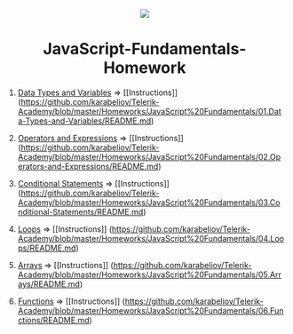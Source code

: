 <p align="center"><a href="http://academy.telerik.com/"><img src="https://github.com/karabeliov/Telerik-Academy/blob/master/Homeworks/C%231/07.Exam-preparation/Telerik.png" /></a></p>

<h1 align="center">JavaScript-Fundamentals-Homework</h1>

01. [Data Types and Variables](https://github.com/karabeliov/Telerik-Academy/tree/master/Homeworks/JavaScript%20Fundamentals/01.Data-Types-and-Variables)     => [[Instructions]] (https://github.com/karabeliov/Telerik-Academy/blob/master/Homeworks/JavaScript%20Fundamentals/01.Data-Types-and-Variables/README.md)

02. [Operators and Expressions](https://github.com/karabeliov/Telerik-Academy/tree/master/Homeworks/JavaScript%20Fundamentals/02.Operators-and-Expressions)     => [[Instructions]] (https://github.com/karabeliov/Telerik-Academy/blob/master/Homeworks/JavaScript%20Fundamentals/02.Operators-and-Expressions/README.md)

03. [Conditional Statements](https://github.com/karabeliov/Telerik-Academy/tree/master/Homeworks/JavaScript%20Fundamentals/03.Conditional-Statements)     => [[Instructions]] (https://github.com/karabeliov/Telerik-Academy/blob/master/Homeworks/JavaScript%20Fundamentals/03.Conditional-Statements/README.md)

04. [Loops](https://github.com/karabeliov/Telerik-Academy/tree/master/Homeworks/JavaScript%20Fundamentals/04.Loops)     => [[Instructions]] (https://github.com/karabeliov/Telerik-Academy/blob/master/Homeworks/JavaScript%20Fundamentals/04.Loops/README.md)

05. [Arrays](https://github.com/karabeliov/Telerik-Academy/tree/master/Homeworks/JavaScript%20Fundamentals/05.Arrays)     => [[Instructions]] (https://github.com/karabeliov/Telerik-Academy/blob/master/Homeworks/JavaScript%20Fundamentals/05.Arrays/README.md)

06. [Functions](https://github.com/karabeliov/Telerik-Academy/tree/master/Homeworks/JavaScript%20Fundamentals/06.Functions)     => [[Instructions]] (https://github.com/karabeliov/Telerik-Academy/blob/master/Homeworks/JavaScript%20Fundamentals/06.Functions/README.md)
